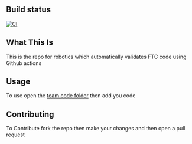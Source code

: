 ## Build status

[![CI](https://github.com/BMMS-Robotics/Robotics-ci-cd/actions/workflows/main.yml/badge.svg)](https://github.com/BMMS-Robotics/Robotics-ci-cd/actions/workflows/main.yml)

## What This Is

This is the repo for robotics which automatically validates FTC code using Github actions 

## Usage 

To use open the [team code folder](https://github.com/BMMS-Robotics/Robotics-ci-cd/tree/master/TeamCode/src/main/java/org/firstinspires/ftc/teamcode) then add you code

## Contributing

To Contribute fork the repo then make your changes and then open a pull request
